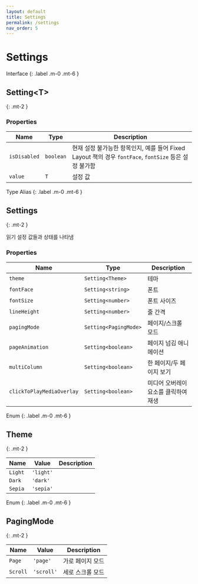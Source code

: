 ```yaml
---
layout: default
title: Settings
permalink: /settings
nav_order: 5
---
```


# Settings

Interface
{: .label .m-0 .mt-6 }

## Setting\<T\>
{: .mt-2 }

### Properties

| Name         | Type      | Description                                                                                           |
| ------------ | --------- | ----------------------------------------------------------------------------------------------------- |
| `isDisabled` | `boolean` | 현재 설정 불가능한 항목인지, 예를 들어 Fixed Layout 책의 경우 `fontFace`, `fontSize` 등은 설정 불가함 |
| `value`      | `T`       | 설정 값                                                                                               |



Type Alias
{: .label .m-0 .mt-6 }

## Settings
{: .mt-2 }

읽기 설정 값들과 상태를 나타냄

### Properties

| Name                      | Type                  | Description |
| ------------------------- | --------------------- | -|
| `theme`                   | `Setting<Theme>`      | 테마 |
| `fontFace`                | `Setting<string>`     | 폰트 |
| `fontSize`                | `Setting<number>`     | 폰트 사이즈 |
| `lineHeight`              | `Setting<number>`     | 줄 간격 |
| `pagingMode`              | `Setting<PagingMode>` | 페이지/스크롤 모드 |
| `pageAnimation`           | `Setting<boolean>`    | 페이지 넘김 애니메이션 |
| `multiColumn`             | `Setting<boolean>`    | 한 페이지/두 페이지 보기 |
| `clickToPlayMediaOverlay` | `Setting<boolean>`    | 미디어 오버레이 요소를 클릭하여 재생 |


Enum
{: .label .m-0 .mt-6 }

## Theme
{: .mt-2 }

| Name    | Value     | Description |
| ------- | --------- | ----------- |
| `Light` | `'light'` |             |
| `Dark`  | `'dark'`  |             |
| `Sepia` | `'sepia'` |             |


Enum
{: .label .m-0 .mt-6 }

## PagingMode
{: .mt-2 }

| Name     | Value      | Description      |
| -------- | ---------- | ---------------- |
| `Page`   | `'page'`   | 가로 페이지 모드   |
| `Scroll` | `'scroll'` | 세로 스크롤 모드 |
